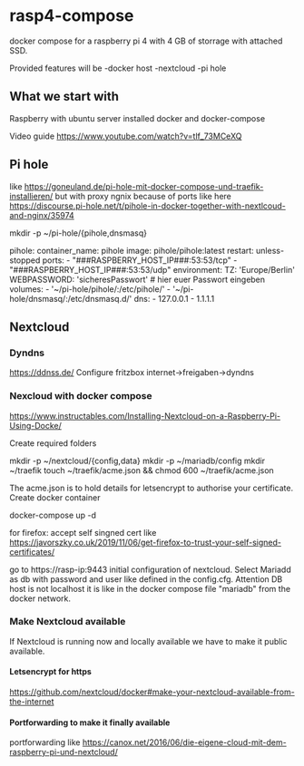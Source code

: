 # rasp4-compose
docker compose for a raspberry pi 4 with 4 GB of storrage with attached SSD.

Provided features will be
-docker host
-nextcloud
-pi hole

## What we start with

Raspberry with ubuntu server installed docker and docker-compose

Video guide https://www.youtube.com/watch?v=tlf_73MCeXQ

## Pi hole

like https://goneuland.de/pi-hole-mit-docker-compose-und-traefik-installieren/
but with proxy ngnix because of ports like here https://discourse.pi-hole.net/t/pihole-in-docker-together-with-nextlcoud-and-nginx/35974

mkdir -p ~/pi-hole/{pihole,dnsmasq}

pihole:
  container_name: pihole
  image: pihole/pihole:latest
  restart: unless-stopped
  ports:
    - "###RASPBERRY_HOST_IP###:53:53/tcp"
    - "###RASPBERRY_HOST_IP###:53:53/udp"
  environment:
    TZ: 'Europe/Berlin'
    WEBPASSWORD: 'sicheresPasswort'  # hier euer Passwort eingeben
  volumes:
     - '~/pi-hole/pihole/:/etc/pihole/'
     - '~/pi-hole/dnsmasq/:/etc/dnsmasq.d/'
  dns:
    - 127.0.0.1
    - 1.1.1.1


## Nextcloud

### Dyndns
https://ddnss.de/
Configure fritzbox internet->freigaben->dyndns


### Nexcloud with docker compose

https://www.instructables.com/Installing-Nextcloud-on-a-Raspberry-Pi-Using-Docke/

Create required folders

mkdir -p ~/nextcloud/{config,data}
mkdir -p ~/mariadb/config
mkdir ~/traefik
touch ~/traefik/acme.json && chmod 600 ~/traefik/acme.json

The acme.json is to hold details for letsencrypt to authorise your certificate.
Create docker container


docker-compose up -d


for firefox: accept self singned cert like https://javorszky.co.uk/2019/11/06/get-firefox-to-trust-your-self-signed-certificates/

go to https://rasp-ip:9443
initial configuration of nextcloud. Select Mariadd as db with password and user
like defined in the config.cfg. Attention DB host is not localhost it is like in
the docker compose file "mariadb" from the docker network.


### Make Nextcloud available

If Nextcloud is running now and locally available we have to make it public
available.

#### Letsencrypt for https

https://github.com/nextcloud/docker#make-your-nextcloud-available-from-the-internet

#### Portforwarding to make it finally available
portforwarding like https://canox.net/2016/06/die-eigene-cloud-mit-dem-raspberry-pi-und-nextcloud/
